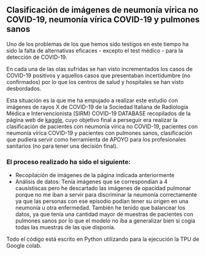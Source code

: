 ## Clasificación de imágenes de neumonía vírica no COVID-19, neumonía vírica COVID-19 y pulmones sanos

Uno de los problemas de los que hemos sido testigos en este tiempo ha sido la falta de alternativas eficaces - excepto el test médico - para la detección
de COVID-19. 

En cada una de las olas sufridas se han visto incrementados los casos de COVID-19 positivos y aquellos casos que presentaban incertidumbre (no confirmados) por lo que los
centros de salud y hospitales se han visto desbordados.

Esta situación es la que me ha empujado a realizar este estudio con imágenes de rayos X de COVID-19 de la Sociedad Italiana de Radiología Médica e Intervencionista (SIRM) COVID-19 DATABASE recopilados de la página web de [kaggle](https://www.kaggle.com/tawsifurrahman/covid19-radiography-database), cuyo objetivo final a perseguir era realizar la clasificación de pacientes con neumonía vírica no COVID-19, pacientes con neumonía vírica COVID-19 y pacientes con pulmones sanos, clasificación que pudiera servir como herramienta de APOYO para los profesionales sanitarios (no para tener una decisión final).

### El proceso realizado ha sido el siguiente:

* Recopilación de imágenes de la página indicada anteriormente
* Análisis de datos: Tenía imágenes que se correspondían a 4 causístiscas pero he descartado las imágenes de opacidad pulmonar porque no me iban a servir para discriminar la neumonía correctamente ya que las personas con ese episodio podían tener su origen en una neumonía u otra enfermedad. También he tenido que balancear los datos, ya que tenía una cantidad mayor de muestras de pacientes con pulmones sanos por lo que el modelo no iba a generalizar bien si cogía todas las muestras de las que disponía. 

Todo el código está escrito en Python utilizando para la ejecución la TPU de Google colab.

